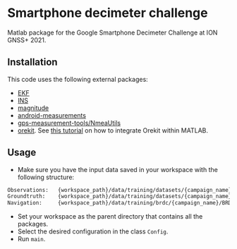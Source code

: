 # Smartphone decimeter challenge
Matlab package for the Google Smartphone Decimeter Challenge at ION GNSS+ 2021.

## Installation
This code uses the following external packages:
* [EKF](https://github.com/jtec/EKF)
* [INS](https://github.com/jtec/INS)
* [magnitude](https://redmine.recherche.enac.fr/projects/magnitude/repository)
* [android-measurements](https://github.com/arnauochoa/android-measurements)
* [gps-measurement-tools/NmeaUtils](https://github.com/google/gps-measurement-tools)
* [orekit](http://www.orekit.org/download.html). See [this tutorial](https://www.orekit.org/site-orekit-tutorials-10.3/tutorials/integration-in-other-languages.html) on how to integrate Orekit within MATLAB.

## Usage
* Make sure you have the input data saved in your workspace with the following structure:
```bash
Observations:   {workspace_path}/data/training/datasets/{campaign_name}/{phone_name}_GnssLog.txt
Groundtruth:    {workspace_path}/data/training/datasets/{campaign_name}/SPAN_{phone_name}_10Hz.nmea
Navigation:     {workspace_path}/data/training/brdc/{campaign_name}/BRDC00WRD_R_{datetime}_01D_GN.rnx
```
* Set your workspace as the parent directory that contains all the packages.
* Select the desired configuration in the class `Config`.
* Run `main`.

